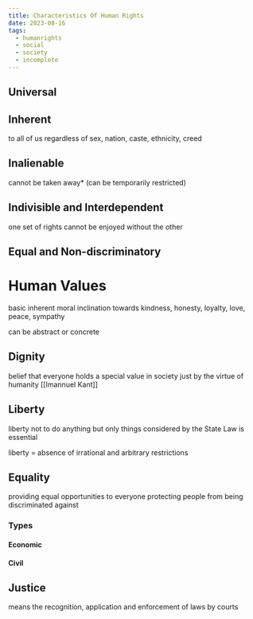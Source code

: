 ```yaml
---
title: Characteristics Of Human Rights
date: 2023-08-16
tags:
  - humanrights
  - social
  - society
  - incomplete
---
```


## Universal

## Inherent
to all of us regardless of sex, nation, caste, ethnicity, creed
## Inalienable
cannot be taken away*
(can be temporarily restricted)
## Indivisible and Interdependent
one set of rights cannot be enjoyed without the other
## Equal and Non-discriminatory

# Human Values
basic inherent moral inclination towards kindness, honesty, loyalty, love, peace, sympathy

can be abstract or concrete

## Dignity
belief that everyone holds a special value in society 
just by the virtue of humanity
[[Imannuel Kant]]

## Liberty
liberty not to do anything but only things considered by the State
Law is essential 

liberty = absence of irrational and arbitrary restrictions

## Equality
providing equal opportunities to everyone 
protecting people from being discriminated against 

### Types
#### Economic
#### Civil

## Justice
means the recognition, application and enforcement of laws by courts




